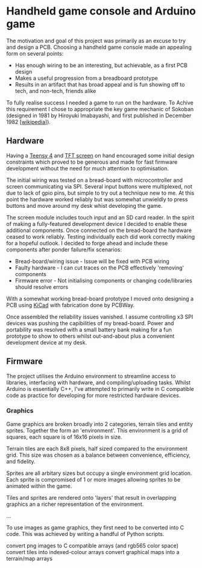# Handheld game console and Arduino game

The motivation and goal of this project was primarily as an excuse to try and design a PCB. Choosing a handheld game console made an appealing form on several points:

- Has enough wiring to be an interesting, but achievable, as a first PCB design
- Makes a useful progression from a breadboard prototype
- Results in an artifact that has broad appeal and is fun showing off to tech, and non-tech, friends alike  

To fully realise success I needed a game to run on the hardware. To Achive this requirement I chose to appropriate the key game mechanic of Sokoban (designed in 1981 by Hiroyuki Imabayashi, and first published in December 1982 [[wikipedia](https://en.wikipedia.org/wiki/Sokoban)]).

## Hardware

Having a [Teensy 4](https://www.pjrc.com/store/teensy40.html) and [TFT screen](https://www.pjrc.com/store/display_ili9341_touch.html) on hand encouraged some initial design constraints which proved to be generous and made for fast firmware development without the need for much attention to optimisation.

The initial wiring was tested on a bread-board with microcontroller and screen communicating via SPI. Several input buttons were multiplexed, not due to lack of gpio pins, but simple to try out a technique new to me. At this point the hardware worked reliably but was somewhat unwieldly to press buttons and move around my desk whist developing the game. 

The screen module includes touch input and an SD card reader. In the spirit of making a fully-featured development device I decided to enable these additional components. Once connected on the bread-board the hardware ceased to work reliably. Testing individually each did work correctly making for a hopeful outlook. I decided to forge ahead and include these components after ponder failure/fix scenarios:

- Bread-board/wiring issue - Issue will be fixed with PCB wiring
- Faulty hardware - I can cut traces on the PCB effectively 'removing' components
- Firmware error - Not initialising components or changing code/libraries should resolve errors

With a somewhat working bread-board prototype I moved onto designing a PCB using [KiCad](https://www.kicad.org/) with fabrication done by PCBWay.  

Once assembled the reliability issues vanished. I assume controlling x3 SPI devices was pushing the capibilities of my bread-board. Power and portability was resolved with a small battery bank making for a fun prototype to show to others whilst out-and-about plus a convenient development device at my desk.


## Firmware

The project utilises the Arduino environment to streamline access to libraries, interfacing with hardware, and compiling/uploading tasks. Whilst Arduino is essentially C++, I've attempted to primarily write in C compatible code as practice for developing for more restricted hardware devices.


### Graphics


Game graphics are broken broadly into 2 categories, terrain tiles and entity sprites. Together the form an 'environment'. This environment is a grid of squares, each square is of 16x16 pixels in size.

Terrain tiles are each 8x8 pixels, half sized compared to the environment grid. This size was chosen as a balance between convenience, efficiency, and fidelity.

Sprites are all arbitary sizes but occupy a single environment grid location. Each sprite is compromised of 1 or more images allowing sprites to be animated within the game.

Tiles and sprites are rendered onto 'layers' that result in overlapping graphics an a richer representation of the environment.


...

To use images as game graphics, they first need to be converted into C code. This was achieved by writing a handful of Python scripts.


convert png images to C compatible arrays (and rgb565 color space)
convert tiles into indexed-colour arrays
convert graphical maps into a terrain/map arrays